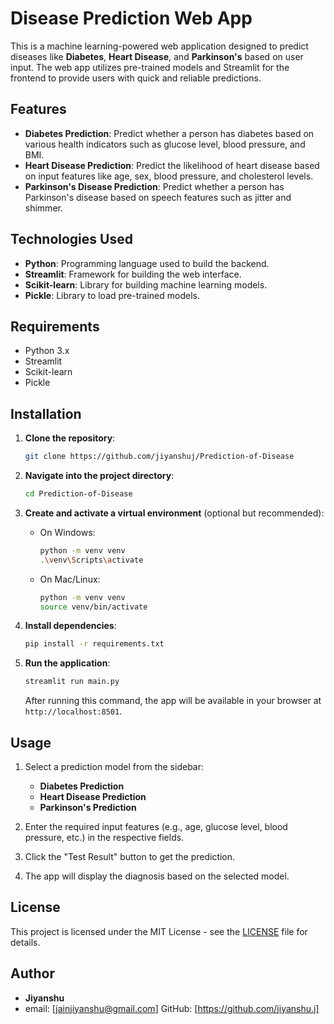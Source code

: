# Disease Prediction Web App

This is a machine learning-powered web application designed to predict diseases like **Diabetes**, **Heart Disease**, and **Parkinson's** based on user input. The web app utilizes pre-trained models and Streamlit for the frontend to provide users with quick and reliable predictions.

## Features

- **Diabetes Prediction**: Predict whether a person has diabetes based on various health indicators such as glucose level, blood pressure, and BMI.
- **Heart Disease Prediction**: Predict the likelihood of heart disease based on input features like age, sex, blood pressure, and cholesterol levels.
- **Parkinson's Disease Prediction**: Predict whether a person has Parkinson's disease based on speech features such as jitter and shimmer.

## Technologies Used

- **Python**: Programming language used to build the backend.
- **Streamlit**: Framework for building the web interface.
- **Scikit-learn**: Library for building machine learning models.
- **Pickle**: Library to load pre-trained models.

## Requirements

- Python 3.x
- Streamlit
- Scikit-learn
- Pickle

## Installation

1. **Clone the repository**:
    ```bash
    git clone https://github.com/jiyanshuj/Prediction-of-Disease
    ```

2. **Navigate into the project directory**:
    ```bash
    cd Prediction-of-Disease
    ```

3. **Create and activate a virtual environment** (optional but recommended):

    - On Windows:
      ```bash
      python -m venv venv
      .\venv\Scripts\activate
      ```

    - On Mac/Linux:
      ```bash
      python -m venv venv
      source venv/bin/activate
      ```

4. **Install dependencies**:
    ```bash
    pip install -r requirements.txt
    ```

5. **Run the application**:
    ```bash
    streamlit run main.py
    ```

    After running this command, the app will be available in your browser at `http://localhost:8501`.

## Usage

1. Select a prediction model from the sidebar:
   - **Diabetes Prediction**
   - **Heart Disease Prediction**
   - **Parkinson's Prediction**

2. Enter the required input features (e.g., age, glucose level, blood pressure, etc.) in the respective fields.

3. Click the "Test Result" button to get the prediction.

4. The app will display the diagnosis based on the selected model.

## License

This project is licensed under the MIT License - see the [LICENSE](LICENSE) file for details.

## Author

- **Jiyanshu**
- email: [jainjiyanshu@gmail.com]
  GitHub: [https://github.com/jiyanshu.j]
